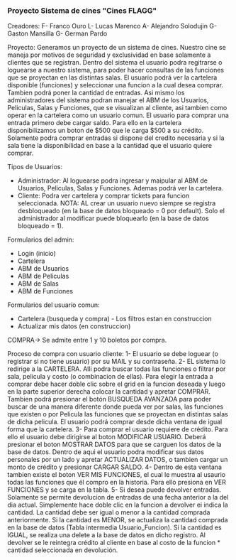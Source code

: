 ﻿### Proyecto Sistema de cines "Cines FLAGG"
Creadores:
F- Franco Ouro
L- Lucas Marenco
A- Alejandro Solodujin
G- Gaston Mansilla
G- German Pardo

Proyecto:
Generamos un proyecto de un sistema de cines. Nuestro cine se maneja por motivos de seguridad y exclusividad en base solamente a clientes que se registran.
Dentro del sistema el usuario podra regitrarse o loguearse a nuestro sistema, para poder hacer consultas de las funciones que se proyectan en las distintas salas.
El usuario podrá ver la cartelera disponible (funciones) y seleccionar una funcion a la cual desea comprar. Tambien podrá poner la cantidad de entradas.
Asi mismo los administradores del sistema podran manejar el ABM de los Usuarios, Peliculas, Salas y Funciones, que se visualizan al cliente, asi tambien 
como operar en la cartelera como un usuario comun.
El usuario para comprar una entrada primero debe cargar saldo. Para ello en la cartelera disponibilizamos un boton de $500 que le carga $500 a su crédito.
Solamente podra comprar entradas si dispone del credito necesaria y si la sala tiene la disponibilidad en base a la cantidad que el usuario quiere comprar.

Tipos de Usuarios:
* Administrador: Al loguearse podra ingresar y maipular al ABM de Usuarios, Peliculas, Salas y Funciones. Ademas podrá ver la cartelera.
* Cliente: Podra ver cartelera y comprar tickets para funcion seleccionada.
NOTA: AL crear un usuario nuevo siempre se registra desbloqueado (en la base de datos bloqueado = 0 por default). Solo el administrador al modificar puede bloquearlo (en la base de datos bloqueado = 1).

Formularios del admin:
* Login (inicio)
* Cartelera 
* ABM de Usuarios
* ABM de Peliculas
* ABM de Salas
* ABM de Funciones

Formularios del usuario comun:
* Cartelera (busqueda y compra) - Los filtros estan en construccion
* Actualizar mis datos (en construccion)

COMPRA-> Se admite entre 1 y 10 boletos por compra.

Proceso de compra con usuario cliente:
1- El usuario se debe loguear (o registrar si no tiene usuario) por su MAIL y su contraseña.
2- EL sistema lo redirige a la CARTELERA. Alli podra buscar todas las funciones o filtrar por sala, pelicula y costo (o combinacion de ellas). Para elegir la entrada a comprar debe hacer doble clic sobre el grid en la funcion deseada y luego en la parte superior derecha colocar la cantidad y apretar COMPRAR.
Tambien podrá presionar el botón BUSQUEDA AVANZADA para poder buscar de una manera diferente donde pueda ver por salas, las funciones que existen o por Pelicula las funciones que se proyectan en distintas salas de dicha pelicula.
El usuario podrá comprar desde dicha ventana de igual forma que la cartelera.
3- Para comprar el usuario requiere de crédito. Para ello el usuario debe dirigirse al boton MODIFICAR USUARIO. 
Deberá presionar el boton MOSTRAR DATOS para que se carguen los datos de la base de datos. Dentro de aqui el usuario podra modificar sus datos personales por un lado y apretar ACTUALIZAR DATOS, o tambien cargar un monto de crédito y presionar CARGAR SALDO.
4- Dentro de esta ventana tambien existe el boton VER MIS FUNCIONES, el cual le muestra al usaurio todas las funciones que él compro en la historia. Para ello presiona en VER FUNCIONES y se carga en la tabla.
5- Si desea puede devolver entradas. Solamente se permite devolucion de entradas de una fecha anterior a la del dia actual. Simplemente hace doble clic en la funcion a devolver ei indica la cantidad.
La cantidad debe ser igual o menor a la cantidad comprada anteriormente.
Si la cantidad es MENOR, se actualiza la cantidad comprada en la base de datos (Tabla intermedia Usuario_Funcion).
Si la cantidad es IGUAL, se realiza una delete a la base de datos en dicho registro.
Al devolver se le reintegra crédito al cliente en base al costo de la funcion * cantidad seleccionada en devolución.